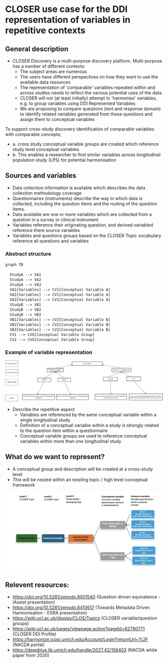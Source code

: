 # CLOSER use case for the DDI representation of variables in repetitive contexts

## General description

- CLOSER Discovery is a multi-purpose discovery platform. Multi-purpose has a number of different contexts:
  - The subject areas are numerous
  - The users have different perspectives on how they want to use the available data resources
  - The representation of 'comparable' variables repeated within and across studies needs to reflect the various potential uses of the data
  - CLOSER will not (at least initially) attempt to 'harmonise' variables, e.g. to group variables using DDI Represented Variables
  - We are proposing to compare questions (text and response domain) to identify related variables generated from these questions and assign them to conceptual variables
 
To support cross-study discovery identification of comparable variables with comparable concepts;
  - a. cross study conceptual variable groups are created which reference study level conceptual variables
  - b. This enables a researcher to find similar variables across longitudinal population study (LPS) for potential harmonisation

## Sources and variables

- Data collection information is available which describes the data collection methodology coverage
- Questionnaires (instruments) describe the way in which data is collected, including the question items and the routing of the question items.
- Data available are one or more variables which are collected from a question in a survey or clinical instrument
- Variables reference their originating question, and derived variabled reference there source variables
- Variables and questions groups based on the CLOSER Topic vocabulary reference all questions and variables

### Abstract structure

``` mermaid
graph TB

  StudyA --> VA1
  StudyA --> VA2
  StudyA --> VA3
  VA1[Variables] --> CV1[Conceptual Variable A] 
  VA2[Variables] --> CV1[Conceptual Variable A] 
  VA3[Variables] --> CV1[Conceptual Variable A]
  StudyB --> VB1
  StudyB --> VB2
  StudyB --> VB3
  VB1[Variables] --> CV2[Conceptual Variable B] 
  VB2[Variables] --> CV2[Conceptual Variable B] 
  VB3[Variables] --> CV2[Conceptual Variable B]
  CV1 --> CVG[Conceptual Variable Group]
  CV2 --> CVG[Conceptual Variable Group]
```

### Example of variable representation

![img](./img/closer-example-image.png)


- Describe the repetitive aspect
  - Variables are referenced by the same conceptual variable within a single longitudinal study
  - Definition of a conceptual variable within a study is strongly related to the question item within a questionnaire
  - Conceptual variable groups are used to reference conceptual variables within more than one longitudinal study

## What do we want to represent?

- A conceptual group and description will be created at a cross-study level
- This will be nested within an existing topic / high level conceptual framework

![img](./img/topics-concepts-variables.png)

## Relevent resources:
- https://doi.org/10.5281/zenodo.8001540 (Question driven equivalence - IAssist presentation)
- https://doi.org/10.5281/zenodo.8410617 (Towards Metadata Driven Harmonisation - ESRA presentation)
- https://wiki.ucl.ac.uk/display/CLOS/Topics (CLOSER variable/question groups)
- https://wiki.ucl.ac.uk/pages/viewpage.action?pageId=62790771 (CLOSER DDI Profile)
- https://harmonize.icpsr.umich.edu/Account/Login?returnUrl=%2F (NACDA portal)
- https://deepblue.lib.umich.edu/handle/2027.42/156403 (NACDA white paper from 2020)

